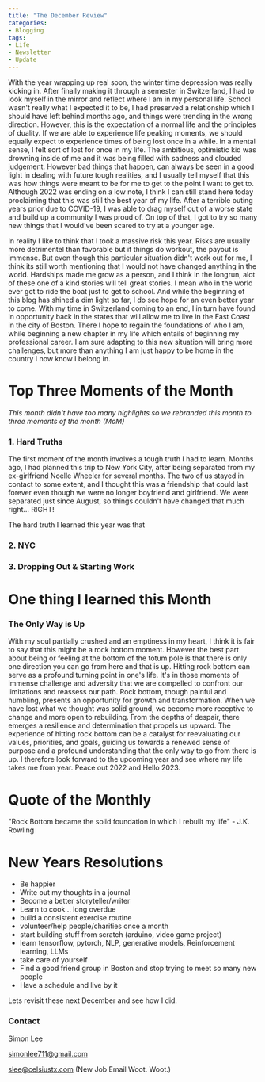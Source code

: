 ```yaml
---
title: "The December Review"
categories:
- Blogging
tags:
- Life
- Newsletter
- Update
---
```


With the year wrapping up real soon, the winter time depression was really kicking in. After finally making it through a semester in Switzerland, I had to look myself in the mirror and reflect where I am in my personal life. School wasn't really what I expected it to be, I had preserved a relationship which I should have left behind months ago, and things were trending in the wrong direction. However, this is the expectation of a normal life and the principles of duality. If we are able to experience life peaking moments, we should equally expect to experience times of being lost once in a while. In a mental sense, I felt sort of lost for once in my life. The ambitious, optimistic kid was drowning inside of me and it was being filled with sadness and clouded judgement. However bad things that happen, can always be seen in a good light in dealing with future tough realities, and I usually tell myself that this was how things were meant to be for me to get to the point I want to get to. Although 2022 was ending on a low note, I think I can still stand here today proclaiming that this was still the best year of my life. After a terrible outing years prior due to COVID-19, I was able to drag myself out of a worse state and build up a community I was proud of. On top of that, I got to try so many new things that I would've been scared to try at a younger age. 

In reality I like to think that I took a massive risk this year. Risks are usually more detrimentel than favorable but if things do workout, the payout is immense. But even though this particular situation didn't work out for me, I think its still worth mentioning that I would not have changed anything in the world. Hardships made me grow as a person, and I think in the longrun, alot of these one of a kind stories will tell great stories. I mean who in the world ever got to ride the boat just to get to school. And while the beginning of this blog has shined a dim light so far, I do see hope for an even better year to come. With my time in Switzerland coming to an end, I in turn have found in opportunity back in the states that will allow me to live in the East Coast in the city of Boston. There I hope to regain the foundations of who I am, while beginning a new chapter in my life which entails of beginning my professional career. I am sure adapting to this new situation will bring more challenges, but more than anything I am just happy to be home in the country I now know I belong in.

# Top Three Moments of the Month

*This month didn't have too many highlights so we rebranded this month to three moments of the month (MoM)*

### 1. Hard Truths

The first moment of the month involves a tough truth I had to learn. Months ago, I had planned this trip to New York City, after being separated from my ex-girlfriend Noelle Wheeler for several months. The two of us stayed in contact to some extent, and I thought this was a friendship that could last forever even though we were no longer boyfriend and girlfriend. We were separated just since August, so things couldn't have changed that much right... RIGHT!

The hard truth I learned this year was that 

### 2. NYC

### 3. Dropping Out & Starting Work


# One thing I learned this Month

### The Only Way is Up

With my soul partially crushed and an emptiness in my heart, I think it is fair to say that this might be a rock bottom moment. However the best part about being or feeling at the bottom of the totum pole is that there is only one direction you can go from here and that is up. Hitting rock bottom can serve as a profound turning point in one's life. It's in those moments of immense challenge and adversity that we are compelled to confront our limitations and reassess our path. Rock bottom, though painful and humbling, presents an opportunity for growth and transformation. When we have lost what we thought was solid ground, we become more receptive to change and more open to rebuilding. From the depths of despair, there emerges a resilience and determination that propels us upward. The experience of hitting rock bottom can be a catalyst for reevaluating our values, priorities, and goals, guiding us towards a renewed sense of purpose and a profound understanding that the only way to go from there is up. I therefore look forward to the upcoming year and see where my life takes me from year. Peace out 2022 and Hello 2023.

# Quote of the Monthly 

"Rock Bottom became the solid foundation in which I rebuilt my life" - J.K. Rowling

# New Years Resolutions

- Be happier
- Write out my thoughts in a journal
- Become a better storyteller/writer
- Learn to cook... long overdue
- build a consistent exercise routine
- volunteer/help people/charities once a month
- start building stuff from scratch (arduino, video game project)
- learn tensorflow, pytorch, NLP, generative models, Reinforcement learning, LLMs
- take care of yourself
- Find a good friend group in Boston and stop trying to meet so many new people
- Have a schedule and live by it

Lets revisit these next December and see how I did.

### Contact

Simon Lee

simonlee711@gmail.com

slee@celsiustx.com (New Job Email Woot. Woot.)